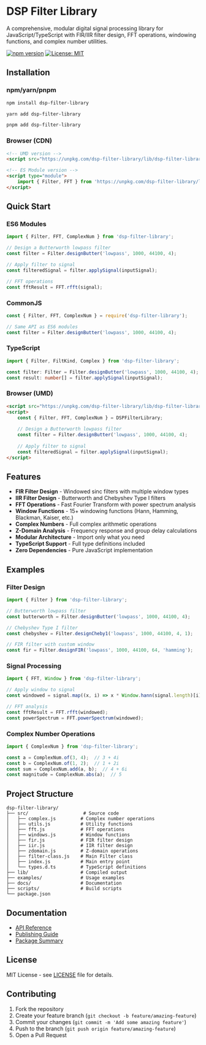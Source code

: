 # DSP Filter Library

A comprehensive, modular digital signal processing library for JavaScript/TypeScript with FIR/IIR filter design, FFT operations, windowing functions, and complex number utilities.

[![npm version](https://badge.fury.io/js/dsp-filter-library.svg)](https://badge.fury.io/js/dsp-filter-library)
[![License: MIT](https://img.shields.io/badge/License-MIT-yellow.svg)](https://opensource.org/licenses/MIT)

## Installation

### npm/yarn/pnpm
```bash
npm install dsp-filter-library
```

```bash
yarn add dsp-filter-library
```

```bash
pnpm add dsp-filter-library
```

### Browser (CDN)
```html
<!-- UMD version -->
<script src="https://unpkg.com/dsp-filter-library/lib/dsp-filter-library.min.js"></script>

<!-- ES Module version -->
<script type="module">
    import { Filter, FFT } from 'https://unpkg.com/dsp-filter-library/lib/dsp-filter-library.esm.min.js';
</script>
```

## Quick Start

### ES6 Modules

```javascript
import { Filter, FFT, ComplexNum } from 'dsp-filter-library';

// Design a Butterworth lowpass filter
const filter = Filter.designButter('lowpass', 1000, 44100, 4);

// Apply filter to signal
const filteredSignal = filter.applySignal(inputSignal);

// FFT operations
const fftResult = FFT.rfft(signal);
```

### CommonJS

```javascript
const { Filter, FFT, ComplexNum } = require('dsp-filter-library');

// Same API as ES6 modules
const filter = Filter.designButter('lowpass', 1000, 44100, 4);
```

### TypeScript

```typescript
import { Filter, FiltKind, Complex } from 'dsp-filter-library';

const filter: Filter = Filter.designButter('lowpass', 1000, 44100, 4);
const result: number[] = filter.applySignal(inputSignal);
```

### Browser (UMD)

```html
<script src="https://unpkg.com/dsp-filter-library/lib/dsp-filter-library.min.js"></script>
<script>
    const { Filter, FFT, ComplexNum } = DSPFilterLibrary;
    
    // Design a Butterworth lowpass filter
    const filter = Filter.designButter('lowpass', 1000, 44100, 4);
    
    // Apply filter to signal
    const filteredSignal = filter.applySignal(inputSignal);
</script>
```

## Features

- **FIR Filter Design** - Windowed sinc filters with multiple window types
- **IIR Filter Design** - Butterworth and Chebyshev Type I filters
- **FFT Operations** - Fast Fourier Transform with power spectrum analysis
- **Window Functions** - 15+ windowing functions (Hann, Hamming, Blackman, Kaiser, etc.)
- **Complex Numbers** - Full complex arithmetic operations
- **Z-Domain Analysis** - Frequency response and group delay calculations
- **Modular Architecture** - Import only what you need
- **TypeScript Support** - Full type definitions included
- **Zero Dependencies** - Pure JavaScript implementation

## Examples

### Filter Design

```javascript
import { Filter } from 'dsp-filter-library';

// Butterworth lowpass filter
const butterworth = Filter.designButter('lowpass', 1000, 44100, 4);

// Chebyshev Type I filter
const chebyshev = Filter.designCheby1('lowpass', 1000, 44100, 4, 1);

// FIR filter with custom window
const fir = Filter.designFIR('lowpass', 1000, 44100, 64, 'hamming');
```

### Signal Processing

```javascript
import { FFT, Window } from 'dsp-filter-library';

// Apply window to signal
const windowed = signal.map((x, i) => x * Window.hann(signal.length)[i]);

// FFT analysis
const fftResult = FFT.rfft(windowed);
const powerSpectrum = FFT.powerSpectrum(windowed);
```

### Complex Number Operations

```javascript
import { ComplexNum } from 'dsp-filter-library';

const a = ComplexNum.of(3, 4);  // 3 + 4i
const b = ComplexNum.of(1, 2);  // 1 + 2i
const sum = ComplexNum.add(a, b);  // 4 + 6i
const magnitude = ComplexNum.abs(a);  // 5
```

## Project Structure

```
dsp-filter-library/
├── src/                    # Source code
│   ├── complex.js         # Complex number operations
│   ├── utils.js           # Utility functions
│   ├── fft.js             # FFT operations
│   ├── windows.js         # Window functions
│   ├── fir.js             # FIR filter design
│   ├── iir.js             # IIR filter design
│   ├── zdomain.js         # Z-domain operations
│   ├── filter-class.js    # Main Filter class
│   ├── index.js           # Main entry point
│   └── types.d.ts         # TypeScript definitions
├── lib/                   # Compiled output
├── examples/              # Usage examples
├── docs/                  # Documentation
├── scripts/               # Build scripts
└── package.json
```

## Documentation

- [API Reference](docs/README.md)
- [Publishing Guide](docs/PUBLISHING.md)
- [Package Summary](docs/PACKAGE_SUMMARY.md)

## License

MIT License - see [LICENSE](LICENSE) file for details.

## Contributing

1. Fork the repository
2. Create your feature branch (`git checkout -b feature/amazing-feature`)
3. Commit your changes (`git commit -m 'Add some amazing feature'`)
4. Push to the branch (`git push origin feature/amazing-feature`)
5. Open a Pull Request